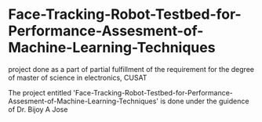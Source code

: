 # Face-Tracking-Robot-Testbed-for-Performance-Assesment-of-Machine-Learning-Techniques
project done as a part of partial fulfillment of the requirement for the degree of master of science  in electronics, CUSAT

The project entitled 'Face-Tracking-Robot-Testbed-for-Performance-Assesment-of-Machine-Learning-Techniques' is done under the guidence of Dr. Bijoy A Jose


